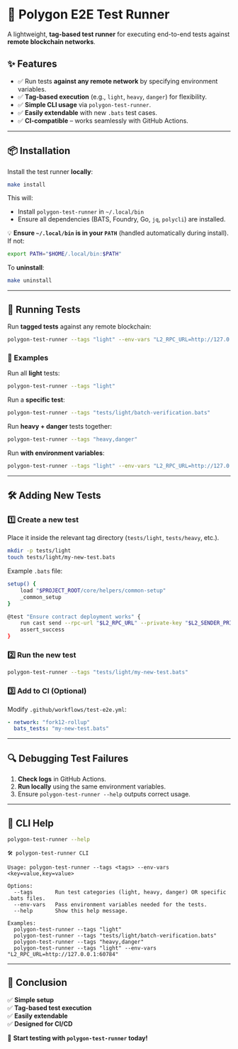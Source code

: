 # 🚀 Polygon E2E Test Runner

A lightweight, **tag-based test runner** for executing end-to-end tests against **remote blockchain networks**.

## ✨ Features
- ✅ Run tests **against any remote network** by specifying environment variables.
- ✅ **Tag-based execution** (e.g., `light`, `heavy`, `danger`) for flexibility.
- ✅ **Simple CLI usage** via `polygon-test-runner`.
- ✅ **Easily extendable** with new `.bats` test cases.
- ✅ **CI-compatible** – works seamlessly with GitHub Actions.

---

## 📦 Installation
Install the test runner **locally**:
```sh
make install
```
This will:
- Install `polygon-test-runner` in `~/.local/bin`
- Ensure all dependencies (BATS, Foundry, Go, `jq`, `polycli`) are installed.

💡 **Ensure `~/.local/bin` is in your `PATH`** (handled automatically during install). If not:
```sh
export PATH="$HOME/.local/bin:$PATH"
```

To **uninstall**:
```sh
make uninstall
```

---

## 🚀 Running Tests
Run **tagged tests** against any remote blockchain:
```sh
polygon-test-runner --tags "light" --env-vars "L2_RPC_URL=http://127.0.0.1:60784,L2_SENDER_PRIVATE_KEY=0x12d7de8621a77640c9241b2595ba78ce443d05e94090365ab3bb5e19df82c625"
```

### 🔹 Examples
Run all **light** tests:
```sh
polygon-test-runner --tags "light"
```

Run a **specific test**:
```sh
polygon-test-runner --tags "tests/light/batch-verification.bats"
```

Run **heavy + danger** tests together:
```sh
polygon-test-runner --tags "heavy,danger"
```

Run **with environment variables**:
```sh
polygon-test-runner --tags "light" --env-vars "L2_RPC_URL=http://127.0.0.1:60784"
```

---

## 🛠️ Adding New Tests
### 1️⃣ Create a new test
Place it inside the relevant tag directory (`tests/light`, `tests/heavy`, etc.).
```sh
mkdir -p tests/light
touch tests/light/my-new-test.bats
```

Example `.bats` file:
```bash
setup() {
    load "$PROJECT_ROOT/core/helpers/common-setup"
    _common_setup
}

@test "Ensure contract deployment works" {
    run cast send --rpc-url "$L2_RPC_URL" --private-key "$L2_SENDER_PRIVATE_KEY" --create 0x600160015B810190630000000456
    assert_success
}
```

### 2️⃣ Run the new test
```sh
polygon-test-runner --tags "tests/light/my-new-test.bats"
```

### 3️⃣ Add to CI (Optional)
Modify `.github/workflows/test-e2e.yml`:
```yaml
- network: "fork12-rollup"
  bats_tests: "my-new-test.bats"
```

---

## 🔍 Debugging Test Failures
1. **Check logs** in GitHub Actions.
2. **Run locally** using the same environment variables.
3. Ensure `polygon-test-runner --help` outputs correct usage.

---

## 📝 CLI Help
```sh
polygon-test-runner --help
```
```
🛠️ polygon-test-runner CLI

Usage: polygon-test-runner --tags <tags> --env-vars <key=value,key=value>

Options:
  --tags       Run test categories (light, heavy, danger) OR specific .bats files.
  --env-vars   Pass environment variables needed for the tests.
  --help       Show this help message.

Examples:
  polygon-test-runner --tags "light"
  polygon-test-runner --tags "tests/light/batch-verification.bats"
  polygon-test-runner --tags "heavy,danger"
  polygon-test-runner --tags "light" --env-vars "L2_RPC_URL=http://127.0.0.1:60784"
```

---

## 🎯 Conclusion
✅ **Simple setup**  
✅ **Tag-based test execution**  
✅ **Easily extendable**  
✅ **Designed for CI/CD**

🚀 **Start testing with `polygon-test-runner` today!**

